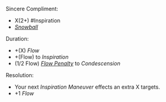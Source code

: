 Sincere Compliment:
+ X(2+) #Inspiration
+ *[Snowball](Snowball)*

Duration:
+ +(X) *Flow*
+ +(Flow) to *Inspiration*
+ (1/2 Flow) *[Flow Penalty](Flow_Penalty)* to *Condescension*

Resolution:
+ Your next *Inspiration Maneuver* effects an extra X targets.
+ +1 *Flow* 